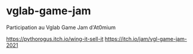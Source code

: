 # vglab-game-jam
Participation au Vglab Game Jam d'At0mium

https://pythorogus.itch.io/wing-it-sell-it
https://itch.io/jam/vgl-game-jam-2021
